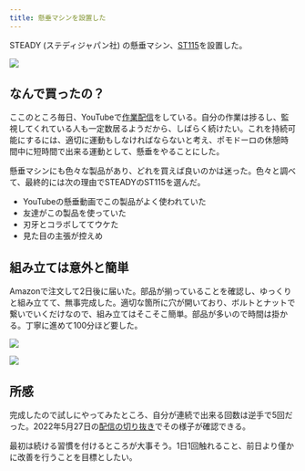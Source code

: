 ```yaml
---
title: 懸垂マシンを設置した
---
```

STEADY (ステディジャパン社) の懸垂マシン、[ST115](https://www.amazon.co.jp/dp/B09K3QQBKH)を設置した。

![](https://lh4.googleusercontent.com/NorVS8ckYhfYpHtw8up1hkIj9EvjoULRVFQWcfPBS6KyG13KAOEK1d0lrB5vrim5IAy1a_Kiuw3DHysj8Q3wy-WOzwJUL-TKVPUP6f2cTWsFYFELMXuRyFUGxBtFd2YaF9OpTnYsKr1G1KKz9h3h9UWzx65ZVM6hHSHO_sV5-Dw1Xw9M6Uqrj3B7Ks1r)

なんで買ったの？
--------

ここのところ毎日、YouTubeで[作業配信](https://www.youtube.com/c/r7kamura)をしている。自分の作業は捗るし、監視してくれている人も一定数居るようだから、しばらく続けたい。これを持続可能にするには、適切に運動もしなければならないと考え、ポモドーロの休憩時間中に短時間で出来る運動として、懸垂をやることにした。

懸垂マシンにも色々な製品があり、どれを買えば良いのかは迷った。色々と調べて、最終的には次の理由でSTEADYのST115を選んだ。

*   YouTubeの懸垂動画でこの製品がよく使われていた
*   友達がこの製品を使っていた
*   刃牙とコラボしててウケた
*   見た目の主張が控えめ

組み立ては意外と簡単
----------

Amazonで注文して2日後に届いた。部品が揃っていることを確認し、ゆっくりと組み立てて、無事完成した。適切な箇所に穴が開いており、ボルトとナットで繋いでいくだけなので、組み立てはそこそこ簡単。部品が多いので時間は掛かる。丁寧に進めて100分ほど要した。

![](https://lh5.googleusercontent.com/fMby8WrlfLJCqDsSWVnOo4yUxPlCVtLKkMwKGLcTZLDtWWRe3JNPP9O0kUexNXrxDc-5S2Wu5KnRutSHqxvZYCM3aKEFkzdpVZcdRhwyX58gluZ-nAuzc7-UF-MkJfMNtXMDfFDreBHQlgw1DNNAAiump0BvTcV0m6oLQqV2ec6vFGXHB8j2Gvxlwqb2)

![](https://lh3.googleusercontent.com/HReA8ZIxOexqLed6GseEr5SxgXza7rLM88hy1QroW695arO3XHEaNkk2vBhVz5MulG05aETDH2fJfUqFaD4GGpXj2ok9odNilT7FSd-cm2KQF-vSm9YK3MXd1QyuVvVs4PP2uhMpjpWcMy4hO0o8tAVTjcX-pcntL-Ki3xoISvbAP-_BC5yo7iKzjSL1)

所感
--

完成したので試しにやってみたところ、自分が連続で出来る回数は逆手で5回だった。2022年5月27日の[配信の切り抜き](https://www.youtube.com/clip/Ugkxy2NXpdlfZF0kT9s-MoCOrbB1wpWEryK9)でその様子が確認できる。

最初は続ける習慣を付けるところが大事そう。1日1回触れること、前日より僅かに改善を行うことを目標としたい。
